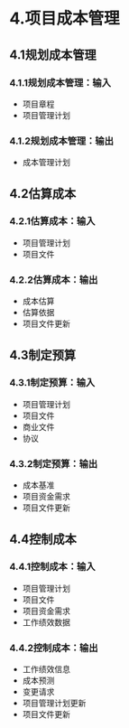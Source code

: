 # 4.项目成本管理

## 4.1规划成本管理

### 4.1.1规划成本管理：输入

- 项目章程
- 项目管理计划

### 4.1.2规划成本管理：输出

- 成本管理计划

## 4.2估算成本

### 4.2.1估算成本：输入

- 项目管理计划
- 项目文件

### 4.2.2估算成本：输出

- 成本估算
- 估算依据
- 项目文件更新

## 4.3制定预算

### 4.3.1制定预算：输入

- 项目管理计划
- 项目文件
- 商业文件
- 协议

### 4.3.2制定预算：输出

- 成本基准
- 项目资金需求
- 项目文件更新

## 4.4控制成本

### 4.4.1控制成本：输入

- 项目管理计划
- 项目文件
- 项目资金需求
- 工作绩效数据

### 4.4.2控制成本：输出

- 工作绩效信息
- 成本预测
- 变更请求
- 项目管理计划更新
- 项目文件更新
